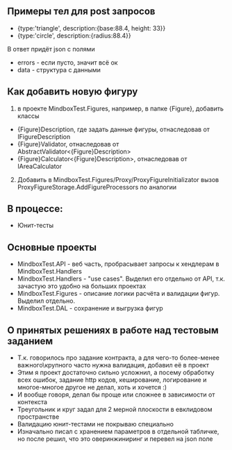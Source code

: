 ﻿## Примеры тел для post запросов

* {type:'triangle', description:{base:88.4, height: 33}}
* {type:'circle', description:{radius:88.4}}

В ответ придёт json с полями

* errors - если пусто, значит всё ок
* data - структура с данными

## Как добавить новую фигуру

1. в проекте MindboxTest.Figures, например, в папке {Figure}, добавить классы 
* {Figure}Description, где задать данные фигуры, отнаследовав от IFigureDescription
* {Figure}Validator, отнаследовав от AbstractValidator<{Figure}Description>
* {Figure}Calculator<{Figure}Description>, отнаследовав от IAreaCalculator
2. Добавить в MindboxTest.Figures/Proxy/ProxyFigureInitializator вызов ProxyFigureStorage.AddFigureProcessors по аналогии

## В процессе:

* Юнит-тесты

## Основные проекты

* MindboxTest.API - веб часть, пробрасывает запросы к хендлерам в MindboxTest.Handlers
* MindboxTest.Handlers - "use cases". Выделил его отдельно от API, т.к. зачастую это удобно на больших проектах
* MindboxTest.Figures - описание логики расчёта и валидации фигур. Выделил отдельно.
* MindboxTest.DAL - сохранение и выгрузка фигур

## О принятых решениях в работе над тестовым заданием

* Т.к. говорилось про задание контракта, а для чего-то более-менее важного\крупного часто нужна валидация, добавил её в проект
* Этим я проект достаточно сильно усложнил, а посему обработку всех ошибок, задание http кодов, кеширование, логирование и многое-многое другое не делал, хоть и хочется :)
* И вообще говоря, делал бы проще или сложнее в зависимости от контекста
* Треугольник и круг задал для 2 мерной плоскости в евклидовом пространстве
* Валидацию юнит-тестами не покрываю специально
* Изначально писал с хранением параметров в отдельной табличке, но после решил, что это оверинжиниринг и перевел на json поле